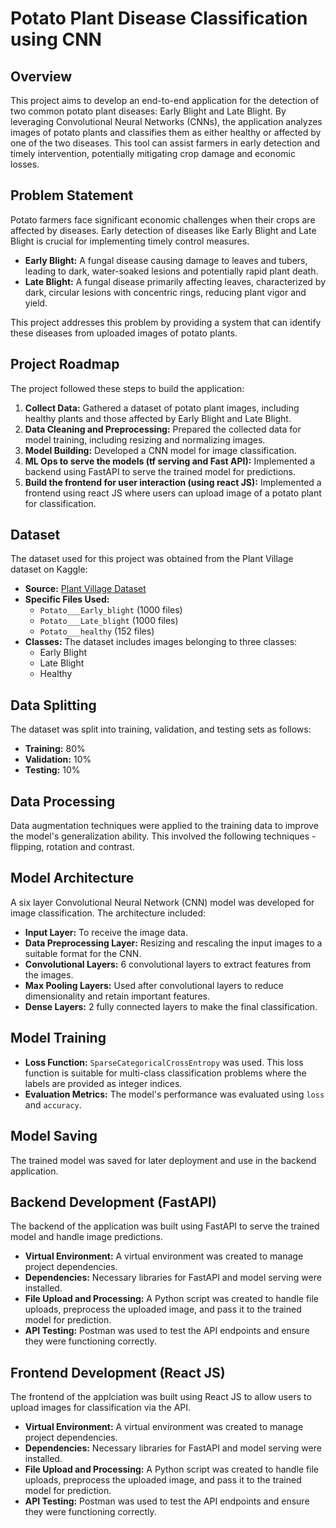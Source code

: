 # Potato Plant Disease Classification using CNN

## Overview

This project aims to develop an end-to-end application for the detection of two common potato plant diseases: Early Blight and Late Blight. By leveraging Convolutional Neural Networks (CNNs), the application analyzes images of potato plants and classifies them as either healthy or affected by one of the two diseases. This tool can assist farmers in early detection and timely intervention, potentially mitigating crop damage and economic losses.

## Problem Statement

Potato farmers face significant economic challenges when their crops are affected by diseases. Early detection of diseases like Early Blight and Late Blight is crucial for implementing timely control measures.

* **Early Blight:** A fungal disease causing damage to leaves and tubers, leading to dark, water-soaked lesions and potentially rapid plant death.
* **Late Blight:** A fungal disease primarily affecting leaves, characterized by dark, circular lesions with concentric rings, reducing plant vigor and yield.

This project addresses this problem by providing a system that can identify these diseases from uploaded images of potato plants.

## Project Roadmap

The project followed these steps to build the application:

1.  **Collect Data:** Gathered a dataset of potato plant images, including healthy plants and those affected by Early Blight and Late Blight.
2.  **Data Cleaning and Preprocessing:** Prepared the collected data for model training, including resizing and normalizing images.
3.  **Model Building:** Developed a CNN model for image classification.
4.  **ML Ops to serve the models (tf serving and Fast API):** Implemented a backend using FastAPI to serve the trained model for predictions.
5.  **Build the frontend for user interaction (using react JS):** Implemented a frontend using react JS where users can upload image of a potato plant for classification.

## Dataset

The dataset used for this project was obtained from the Plant Village dataset on Kaggle:

* **Source:** [Plant Village Dataset](https://www.kaggle.com/datasets/arjuntejaswi/plant-village)
* **Specific Files Used:**
    * `Potato___Early_blight` (1000 files)
    * `Potato___Late_blight` (1000 files)
    * `Potato___healthy` (152 files)
* **Classes:** The dataset includes images belonging to three classes:
    * Early Blight
    * Late Blight
    * Healthy

## Data Splitting

The dataset was split into training, validation, and testing sets as follows:

* **Training:** 80%
* **Validation:** 10%
* **Testing:** 10%

## Data Processing

Data augmentation techniques were applied to the training data to improve the model's generalization ability. This involved the following techniques - flipping, rotation and contrast.

## Model Architecture

A six layer Convolutional Neural Network (CNN) model was developed for image classification. The architecture included:

* **Input Layer:** To receive the image data.
* **Data Preprocessing Layer:** Resizing and rescaling the input images to a suitable format for the CNN.
* **Convolutional Layers:** 6 convolutional layers to extract features from the images.
* **Max Pooling Layers:** Used after convolutional layers to reduce dimensionality and retain important features. 
* **Dense Layers:** 2 fully connected layers to make the final classification.
  
## Model Training

* **Loss Function:** `SparseCategoricalCrossEntropy` was used. This loss function is suitable for multi-class classification problems where the labels are provided as integer indices.
* **Evaluation Metrics:** The model's performance was evaluated using `loss` and `accuracy`.

## Model Saving

The trained model was saved for later deployment and use in the backend application.

## Backend Development (FastAPI)

The backend of the application was built using FastAPI to serve the trained model and handle image predictions.

* **Virtual Environment:** A virtual environment was created to manage project dependencies.
* **Dependencies:** Necessary libraries for FastAPI and model serving were installed.
* **File Upload and Processing:** A Python script was created to handle file uploads, preprocess the uploaded image, and pass it to the trained model for prediction.
* **API Testing:** Postman was used to test the API endpoints and ensure they were functioning correctly.

## Frontend Development (React JS)

The frontend of the applciation was built using React JS to allow users to upload images for classification via the API.

* **Virtual Environment:** A virtual environment was created to manage project dependencies.
* **Dependencies:** Necessary libraries for FastAPI and model serving were installed.
* **File Upload and Processing:** A Python script was created to handle file uploads, preprocess the uploaded image, and pass it to the trained model for prediction.
* **API Testing:** Postman was used to test the API endpoints and ensure they were functioning correctly.

